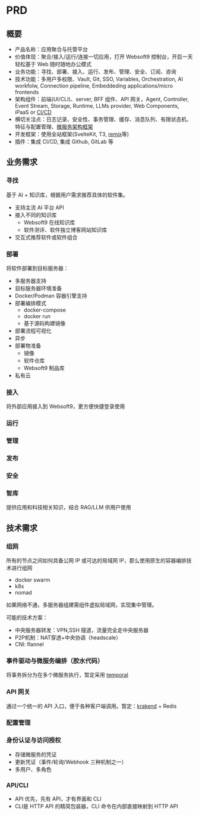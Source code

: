 # PRD

## 概要

- 产品名称：应用聚合与托管平台
- 价值体现：聚合/接入/运行/连接一切应用，打开 Websoft9 控制台，开启一天轻松基于 Web 随时随地办公模式
- 业务功能：寻找、部署、接入、运行、发布、管理、安全、订阅、咨询
- 技术功能：多用户多权限、Vault, Git, SSO, Variables, Orchestration, AI workfolw, Connection pipeline, Embeddeding applications/micro frontends
- 架构组件：前端(UI/CLI)、server, BFF 组件、API 网关，Agent, Controller, Event Stream, Storage, Runtime, LLMs provider, Web Components, iPaaS or [CI/CD](https://www.lambdatest.com/blog/best-ci-cd-tools/)
- 横切关注点：日志记录、安全性、事务管理、缓存、消息队列、有限状态机、特征与配置管理、[微服务架构框架](https://microservices.io/)
- 开发框架：使用全站框架(SvelteKit, T3, [remix](https://remix.run/)等)
- 插件：集成 CI/CD, 集成 Github, GitLab 等

## 业务需求

### 寻找

基于 AI + 知识库，根据用户需求推荐具体的软件集。

- 支持主流 AI 平台 API
- 接入不同的知识库
  - Websoft9 在线知识库
  - 软件测评、软件独立博客网站知识库
- 交互式推荐软件或软件组合

### 部署

将软件部署到目标服务器：

- 多服务器支持
- 目标服务器环境准备
- Docker/Podman 容器引擎支持
- 部署编排模式
  - docker-compose
  - docker run
  - 基于源码构建镜像
- 部署流程可视化
- 异步
- 部署物准备
  - 镜像
  - 软件仓库
  - Websoft9 制品库
- 私有云

### 接入

将外部应用接入到 Websoft9，更方便快捷登录使用

### 运行

### 管理

### 发布

### 安全

### 智库

提供应用和科技相关知识，结合 RAG/LLM 供用户使用

## 技术需求

### 组网

所有的节点之间如何具备公网 IP 或可达的局域网 IP，那么使用原生的容器编排技术进行组网

- docker swarm
- k8s
- nomad

如果网络不通，多服务器组建需组件虚拟局域网，实现集中管理。  

可能的技术方案：

- 中央服务器转发：VPN,SSH 隧道，流量完全走中央服务器
- P2P机制：NAT穿透+中央协调（headscale）
- CNI: flannel

### 事件驱动与微服务编排（胶水代码）

将事务拆分为在多个微服务执行，暂定采用 [temporal](https://temporal.io/)

### API 网关

通过一个统一的 API 入口，便于各种客户端调用。暂定：[krakend](https://www.krakend.io/) + Redis

### 配置管理

### 身份认证与访问授权

- 存储微服务的凭证
- 更新凭证（事件/轮询/Webhook 三种机制之一）
- 多用户、多角色

### API/CLI

- API 优先，先有 API，才有界面和 CLI
- CLI是 HTTP API 的精简包装器，CLI 命令在内部直接映射到 HTTP API
